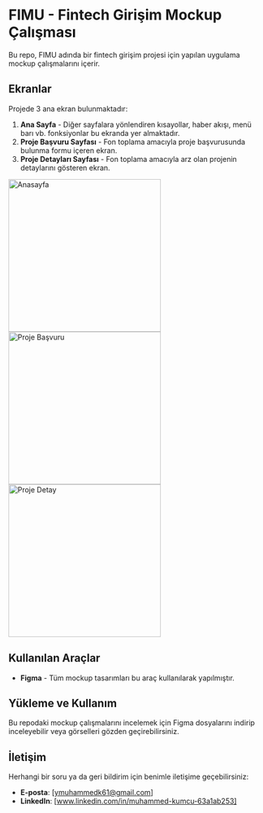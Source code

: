 # FIMU - Fintech Girişim Mockup Çalışması

Bu repo, FIMU adında bir fintech girişim projesi için yapılan uygulama mockup çalışmalarını içerir.

## Ekranlar

Projede 3 ana ekran bulunmaktadır:

1. **Ana Sayfa** - Diğer sayfalara yönlendiren kısayollar, haber akışı, menü barı vb. fonksiyonlar bu ekranda yer almaktadır.
2. **Proje Başvuru Sayfası** - Fon toplama amacıyla proje başvurusunda bulunma formu içeren ekran.
3. **Proje Detayları Sayfası** - Fon toplama amacıyla arz olan projenin detaylarını gösteren ekran.

<img src="https://github.com/user-attachments/assets/5685993e-29a9-4c9f-aa59-acf4fdcb292c" alt="Anasayfa" width="300"/>
<img src="https://github.com/user-attachments/assets/f2582c2b-8f66-43d2-8dc4-64bb53770e5d" alt="Proje Başvuru" width="300"/>
<img src="https://github.com/user-attachments/assets/fff6136d-4949-4f11-ad9b-2dab38fde56d" alt="Proje Detay" width="300"/>

## Kullanılan Araçlar

- **Figma** - Tüm mockup tasarımları bu araç kullanılarak yapılmıştır.

## Yükleme ve Kullanım

Bu repodaki mockup çalışmalarını incelemek için Figma dosyalarını indirip inceleyebilir veya görselleri gözden geçirebilirsiniz.

## İletişim

Herhangi bir soru ya da geri bildirim için benimle iletişime geçebilirsiniz:

- **E-posta**: [ymuhammedk61@gmail.com]
- **LinkedIn**: [www.linkedin.com/in/muhammed-kumcu-63a1ab253]
